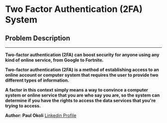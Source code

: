 # Two Factor Authentication (2FA) System

## Problem Description

---

**Two-factor authentication (2FA) can boost security for anyone using any kind of online service, from Google to Fortnite.**

**Two-factor authentication (2FA) is a method of establishing access to an online account or computer system that requires the user to provide two different types of information.**

**A factor in this context simply means a way to convince a computer system or online service that you are who say you are, so the system can determine if you have the rights to access the data services that you're trying to access.**



**Author: Paul Okoli**
[Linkedin Profile](https://www.linkedin.com/in/paulokoli/)
